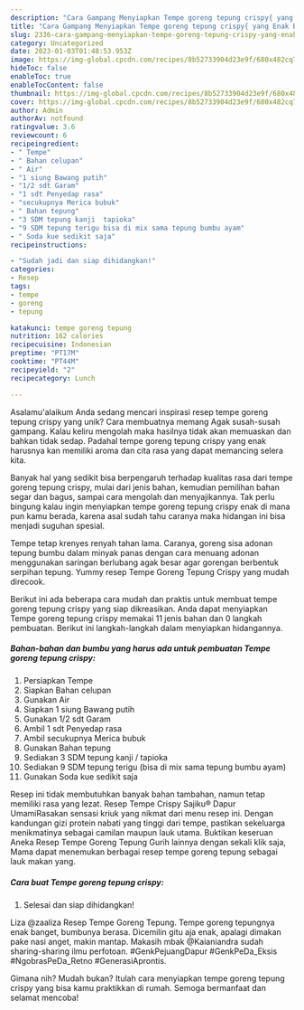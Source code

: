```yaml
---
description: "Cara Gampang Menyiapkan Tempe goreng tepung crispy{ yang Enak Banget"
title: "Cara Gampang Menyiapkan Tempe goreng tepung crispy{ yang Enak Banget"
slug: 2336-cara-gampang-menyiapkan-tempe-goreng-tepung-crispy-yang-enak-banget
category: Uncategorized
date: 2023-01-03T01:48:53.953Z
image: https://img-global.cpcdn.com/recipes/8b52733904d23e9f/680x482cq70/tempe-goreng-tepung-crispy-foto-resep-utama.jpg
hideToc: false
enableToc: true
enableTocContent: false
thumbnail: https://img-global.cpcdn.com/recipes/8b52733904d23e9f/680x482cq70/tempe-goreng-tepung-crispy-foto-resep-utama.jpg
cover: https://img-global.cpcdn.com/recipes/8b52733904d23e9f/680x482cq70/tempe-goreng-tepung-crispy-foto-resep-utama.jpg
author: Admin
authorAv: notfound
ratingvalue: 3.6
reviewcount: 6
recipeingredient:
- " Tempe"
- " Bahan celupan"
- " Air"
- "1 siung Bawang putih"
- "1/2 sdt Garam"
- "1 sdt Penyedap rasa"
- "secukupnya Merica bubuk"
- " Bahan tepung"
- "3 SDM tepung kanji  tapioka"
- "9 SDM tepung terigu bisa di mix sama tepung bumbu ayam"
- " Soda kue sedikit saja"
recipeinstructions:

- "Sudah jadi dan siap dihidangkan!"
categories:
- Resep
tags:
- tempe
- goreng
- tepung

katakunci: tempe goreng tepung 
nutrition: 162 calories
recipecuisine: Indonesian
preptime: "PT17M"
cooktime: "PT44M"
recipeyield: "2"
recipecategory: Lunch

---
```



Asalamu'alaikum Anda sedang mencari inspirasi resep tempe goreng tepung crispy yang unik? Cara membuatnya memang Agak susah-susah gampang. Kalau keliru mengolah maka hasilnya tidak akan memuaskan dan bahkan tidak sedap. Padahal tempe goreng tepung crispy yang enak harusnya kan memiliki aroma dan cita rasa yang dapat memancing selera kita.


Banyak hal yang sedikit bisa berpengaruh terhadap kualitas rasa dari tempe goreng tepung crispy, mulai dari jenis bahan, kemudian pemilihan bahan segar dan bagus, sampai cara mengolah dan menyajikannya. Tak perlu bingung kalau ingin menyiapkan tempe goreng tepung crispy enak di mana pun kamu berada, karena asal sudah tahu caranya maka hidangan ini bisa menjadi suguhan spesial.

Tempe tetap krenyes renyah tahan lama. Caranya, goreng sisa adonan tepung bumbu dalam minyak panas dengan cara menuang adonan menggunakan saringan berlubang agak besar agar gorengan berbentuk serpihan tepung. Yummy resep Tempe Goreng Tepung Crispy yang mudah direcook.


Berikut ini ada beberapa cara mudah dan praktis untuk membuat tempe goreng tepung crispy yang siap dikreasikan. Anda dapat menyiapkan Tempe goreng tepung crispy memakai 11 jenis bahan dan 0 langkah pembuatan. Berikut ini langkah-langkah dalam menyiapkan hidangannya.

<!--inarticleads1-->

##### Bahan-bahan dan bumbu yang harus ada untuk pembuatan Tempe goreng tepung crispy:

1. Persiapkan  Tempe
1. Siapkan  Bahan celupan
1. Gunakan  Air
1. Siapkan 1 siung Bawang putih
1. Gunakan 1/2 sdt Garam
1. Ambil 1 sdt Penyedap rasa
1. Ambil secukupnya Merica bubuk
1. Gunakan  Bahan tepung
1. Sediakan 3 SDM tepung kanji / tapioka
1. Sediakan 9 SDM tepung terigu (bisa di mix sama tepung bumbu ayam)
1. Gunakan  Soda kue sedikit saja


Resep ini tidak membutuhkan banyak bahan tambahan, namun tetap memiliki rasa yang lezat. Resep Tempe Crispy Sajiku® Dapur UmamiRasakan sensasi kriuk yang nikmat dari menu resep ini. Dengan kandungan gizi protein nabati yang tinggi dari tempe, pastikan sekeluarga menikmatinya sebagai camilan maupun lauk utama. Buktikan keseruan Aneka Resep Tempe Goreng Tepung Gurih lainnya dengan sekali klik saja, Mama dapat menemukan berbagai resep tempe goreng tepung sebagai lauk makan yang. 

<!--inarticleads2-->

##### Cara buat Tempe goreng tepung crispy:


1. Selesai dan siap dihidangkan!

Liza @zaaliza Resep Tempe Goreng Tepung. Tempe goreng tepungnya enak banget, bumbunya berasa. Dicemilin gitu aja enak, apalagi dimakan pake nasi anget, makin mantap. Makasih mbak @Kaianiandra sudah sharing-sharing ilmu perfotoan. #GenkPejuangDapur #GenkPeDa_Eksis #NgobrasPeDa_Retno #GenerasiAprontis. 

Gimana nih? Mudah bukan? Itulah cara menyiapkan tempe goreng tepung crispy yang bisa kamu praktikkan di rumah. Semoga bermanfaat dan selamat mencoba!
